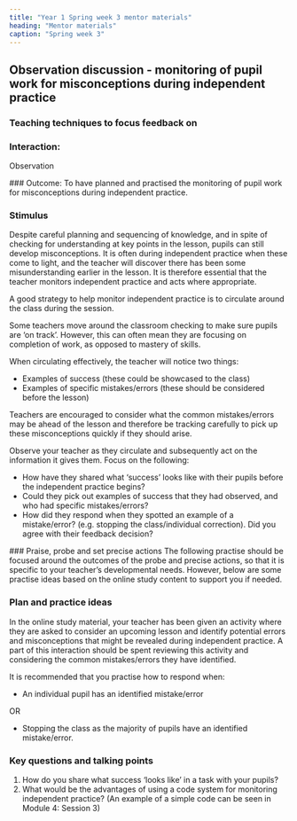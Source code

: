 ```yaml
---
title: "Year 1 Spring week 3 mentor materials"
heading: "Mentor materials"
caption: "Spring week 3"
---
```


## Observation discussion - monitoring of pupil work for misconceptions during independent practice

### Teaching techniques to focus feedback on

### Interaction:

Observation

### Outcome:
To have planned and practised the monitoring of pupil work for misconceptions during independent practice.

### Stimulus

Despite careful planning and sequencing of knowledge, and in spite of checking for understanding at key points in the lesson, pupils can still develop misconceptions. It is often during independent practice when these come to light, and the teacher will discover there has been some misunderstanding earlier in the lesson. It is therefore essential that the teacher monitors independent practice and acts where appropriate.

A good strategy to help monitor independent practice is to circulate around the class during the session.

Some teachers move around the classroom checking to make sure pupils are ‘on track’. However, this can often mean they are focusing on completion of work, as opposed to mastery of skills.

When circulating effectively, the teacher will notice two things:

- Examples of success (these could be showcased to the class)
- Examples of specific mistakes/errors (these should be considered before the lesson)

Teachers are encouraged to consider what the common mistakes/errors may be ahead of the lesson and therefore be tracking carefully to pick up these misconceptions quickly if they should arise.

Observe your teacher as they circulate and subsequently act on the information it gives them. Focus on the following:

- How have they shared what ‘success’ looks like with their pupils before the independent practice begins?
- Could they pick out examples of success that they had observed, and who had specific mistakes/errors?
- How did they respond when they spotted an example of a mistake/error? (e.g. stopping the class/individual correction). Did you agree with their feedback decision?

### Praise, probe and set precise actions
The following practise should be focused around the outcomes of the probe and precise actions, so that it is specific to your teacher’s developmental needs. However, below are some practise ideas based on the online study content to support you if needed.

### Plan and practice ideas

In the online study material, your teacher has been given an activity where they are asked to consider an upcoming lesson and identify potential errors and misconceptions that might be revealed during independent practice. A part of this interaction should be spent reviewing this activity and considering the common mistakes/errors they have identified.

It is recommended that you practise how to respond when:

- An individual pupil has an identified mistake/error

OR

- Stopping the class as the majority of pupils have an identified mistake/error.

### Key questions and talking points

1. How do you share what success ‘looks like’ in a task with your pupils?
2. What would be the advantages of using a code system for monitoring independent practice? (An example of a simple code can be seen in Module 4: Session 3)
